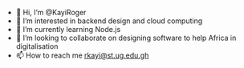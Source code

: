 - 👋 Hi, I’m @KayiRoger
- 👀 I’m interested in backend design and cloud computing 
- 🌱 I’m currently learning Node.js
- 💞️ I’m looking to collaborate on designing software to help Africa in digitalisation 
- 📫 How to reach me rkayi@st.ug.edu.gh

<!---
KayiRoger/KayiRoger is a ✨ special ✨ repository because its `README.md` (this file) appears on your GitHub profile.
You can click the Preview link to take a look at your changes.
--->
